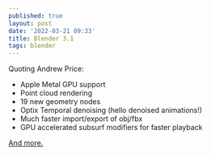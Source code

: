 ```yaml
---
published: true
layout: post
date: '2022-03-21 09:33'
title: Blender 3.1
tags: blender 
---
```

Quoting Andrew Price:

* Apple Metal GPU support
* Point cloud rendering
* 19 new geometry nodes
* Optix Temporal denoising (hello denoised animations!)
* Much faster import/export of obj/fbx
* GPU accelerated subsurf modifiers for faster playback

[And more.](https://www.blender.org/download/releases/3-1/)
